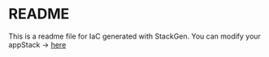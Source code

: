 # README
This is a readme file for IaC generated with StackGen.
You can modify your appStack -> [here](http://main.dev.stackgen.com/appstacks/6548deb1-a233-4456-91ac-3aaba086d01a)
